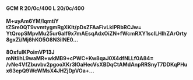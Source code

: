 #### GCM R 20/0c/400 L 20/0c/400
**M+uyAm6YM/lqmtiY**<br/>**tZSre0QT9vvmtygmRgXKlt/pDsZFAaFivLkIPRbRCJw=**<br/>**YtQropSMpvMu25ur6aIf9x7mAEsqAdxOiZN+fWcmRXY1sclLHlhZArOrty8gxZi/Mj6hKO5O8N3ilNE0...**<br/><br/>
**8OxfuIKPoimVP13J**<br/>**mNtIihL9waMR+wkMB9+cPWC+Kw8qaJ0X4dfNLLf0A84=**<br/>**/vNe4VfZbuvbv2pgooXKr3lOaHecVsXBDqCtAMdAnpRRSnyT7DDKqPHux63epQ9WcWMsX4JHZjDpVOa+...**